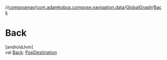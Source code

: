 //[composenav](../../../index.md)/[com.adamkobus.compose.navigation.data](../index.md)/[GlobalGraph](index.md)/[Back](-back.md)

# Back

[androidJvm]\
val [Back](-back.md): [PopDestination](../../com.adamkobus.compose.navigation.destination/-pop-destination/index.md)
